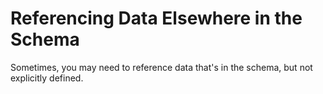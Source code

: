 # Referencing Data Elsewhere in the Schema

Sometimes, you may need to reference data that's in the schema, but not explicitly defined.